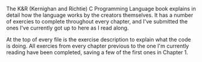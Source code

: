 The K&R (Kernighan and Richtie) C Programming Language book explains in detail how the language works by the creators themselves. It has a number of exercies to complete throughout every chapter, and I've submitted the ones I've currently got up to here as I read along. 

At the top of every file is the exercise description to explain what the code is doing. All exercies from every chapter previous to the one I'm currently reading have been completed, saving a few of the first ones in Chapter 1. 
